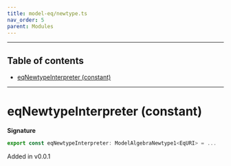```yaml
---
title: model-eq/newtype.ts
nav_order: 5
parent: Modules
---
```


---

<h2 class="text-delta">Table of contents</h2>

- [eqNewtypeInterpreter (constant)](#eqnewtypeinterpreter-constant)

---

# eqNewtypeInterpreter (constant)

**Signature**

```ts
export const eqNewtypeInterpreter: ModelAlgebraNewtype1<EqURI> = ...
```

Added in v0.0.1
